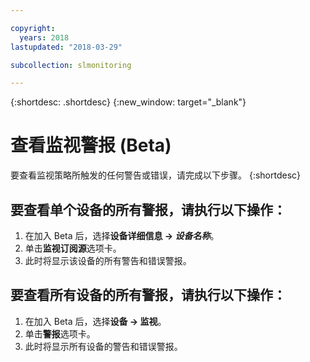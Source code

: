 ```yaml
---

copyright:
  years: 2018
lastupdated: "2018-03-29"

subcollection: slmonitoring

---
```


{:shortdesc: .shortdesc}
{:new_window: target="_blank"}

# 查看监视警报 (Beta)
要查看监视策略所触发的任何警告或错误，请完成以下步骤。
{:shortdesc}

## 要查看单个设备的所有警报，请执行以下操作：
 1. 在加入 Beta 后，选择**设备详细信息 -> *设备名称***。
 2. 单击**监视订阅源**选项卡。
 3. 此时将显示该设备的所有警告和错误警报。

## 要查看所有设备的所有警报，请执行以下操作：
 1. 在加入 Beta 后，选择**设备 -> 监视**。
 2. 单击**警报**选项卡。
 3. 此时将显示所有设备的警告和错误警报。

